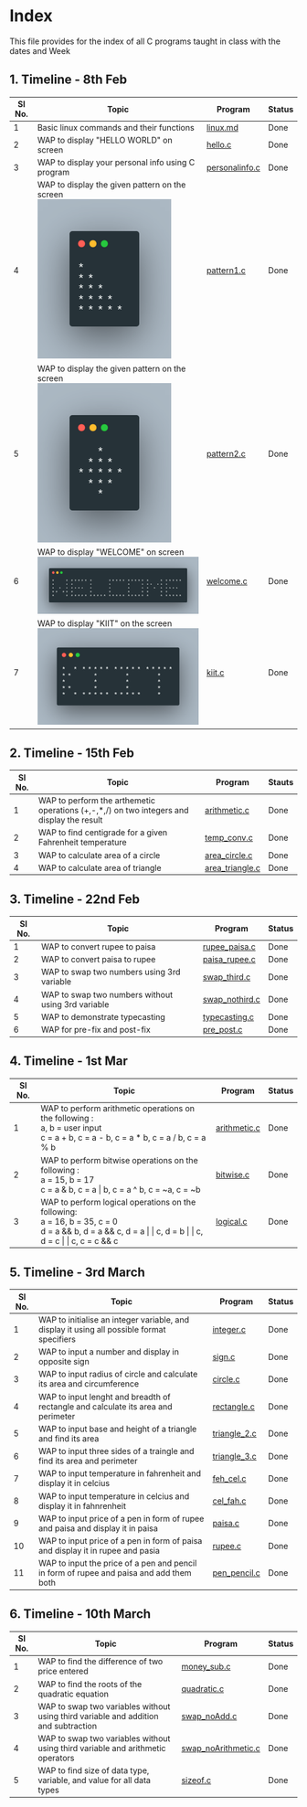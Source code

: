# Index

This file provides for the index of all C programs taught in class with the dates and Week

## 1. Timeline - 8th Feb

| Sl No. | Topic                                                                              | Program                                  | Status |
| ------ | ---------------------------------------------------------------------------------- | ---------------------------------------- | ------ |
| 1      | Basic linux commands and their functions                                           | [linux.md](./Feb08/linux.md)             | Done   |
| 2      | WAP to display "HELLO WORLD" on screen                                             | [hello.c](./Feb08/hello.c)               | Done   |
| 3      | WAP to display your personal info using C program                                  | [personalinfo.c](./Feb08/personalinfo.c) | Done   |
| 4      | WAP to display the given pattern on the screen <br>![image](./images/pattern1.png) | [pattern1.c](./Feb08/pattern1.c)         | Done   |
| 5      | WAP to display the given pattern on the screen <br>![image](./images/pattern2.png) | [pattern2.c](./Feb08/pattern2.c)         | Done   |
| 6      | WAP to display "WELCOME" on screen <br>![image](./images/welcome.png)              | [welcome.c](./Feb08/welcome.c)           | Done   |
| 7      | WAP to display "KIIT" on the screen <br>![image](./images/kiit.png)                | [kiit.c](./Feb08/kiit.c)                 | Done   |

## 2. Timeline - 15th Feb

| Sl No. | Topic                                                                                      | Program                                    | Stauts |
| ------ | ------------------------------------------------------------------------------------------ | ------------------------------------------ | ------ |
| 1      | WAP to perform the arthemetic operations (+,-,\*,/) on two integers and display the result | [arithmetic.c](./Feb15/arithmetic.c)       | Done   |
| 2      | WAP to find centigrade for a given Fahrenheit temperature                                  | [temp_conv.c](./Feb15/temp_conv.c)         | Done   |
| 3      | WAP to calculate area of a circle                                                          | [area_circle.c](./Feb15/area_circle.c)     | Done   |
| 4      | WAP to calculate area of triangle                                                          | [area_triangle.c](./Feb15/area_triangle.c) | Done   |

## 3. Timeline - 22nd Feb

| Sl No. | Topic                                              | Program                                  | Status |
| ------ | -------------------------------------------------- | ---------------------------------------- | ------ |
| 1      | WAP to convert rupee to paisa                      | [rupee_paisa.c](./Feb22/rupee_paisa.c)   | Done   |
| 2      | WAP to convert paisa to rupee                      | [paisa_rupee.c](./Feb22/paisa_rupee.c)   | Done   |
| 3      | WAP to swap two numbers using 3rd variable         | [swap_third.c](./Feb22/swap.c)           | Done   |
| 4      | WAP to swap two numbers without using 3rd variable | [swap_nothird.c](./Feb22/swap_nothird.c) | Done   |
| 5      | WAP to demonstrate typecasting                     | [typecasting.c](./Feb22/typecasting.c)   | Done   |
| 6      | WAP for pre-fix and post-fix                       | [pre_post.c](./Feb22/pre_post_fix.c)     | Done   |

## 4. Timeline - 1st Mar

| Sl No. | Topic                                                                                                                                                               | Program                              | Status |
| ------ | ------------------------------------------------------------------------------------------------------------------------------------------------------------------- | ------------------------------------ | ------ |
| 1      | WAP to perform arithmetic operations on the following : <br> a, b = user input <br> c = a + b, c = a - b, c = a \* b, c = a / b, c = a % b                          | [arithmetic.c](./Mar01/arithmetic.c) | Done   |
| 2      | WAP to perform bitwise operations on the following : <br> a = 15, b = 17 <br> c = a & b, c = a \| b, c = a ^ b, c = ~a, c = ~b                                      | [bitwise.c](./Mar01/bitwise.c)       | Done   |
| 3      | WAP to perform logical operations on the following: <br> a = 16, b = 35, c = 0 <br> d = a && b, d = a && c, d = a \| \| c, d = b \| \| c, d = c \| \| c, c = c && c | [logical.c](./Mar01/logical.c)       | Done   |

## 5. Timeline - 3rd March

| Sl No. | Topic                                                                                      | Program                              | Status |
| ------ | ------------------------------------------------------------------------------------------ | ------------------------------------ | ------ |
| 1      | WAP to initialise an integer variable, and display it using all possible format specifiers | [integer.c](./Mar03/integer.c)       | Done   |
| 2      | WAP to input a number and display in opposite sign                                         | [sign.c](./Mar03/sign.c)             | Done   |
| 3      | WAP to input radius of circle and calculate its area and circumference                     | [circle.c](./Mar03/circle.c)         | Done   |
| 4      | WAP to input lenght and breadth of rectangle and calculate its area and perimeter          | [rectangle.c](./Mar03/rectangle.c)   | Done   |
| 5      | WAP to input base and height of a triangle and find its area                               | [triangle_2.c](./Mar03/triangle_2.c) | Done   |
| 6      | WAP to input three sides of a traingle and find its area and perimeter                     | [triangle_3.c](./Mar03/triangle_3.c) | Done   |
| 7      | WAP to input temperature in fahrenheit and display it in celcius                           | [feh_cel.c](./Mar03/fah_cel.c)       | Done   |
| 8      | WAP to input temperature in celcius and display it in fahnrenheit                          | [cel_fah.c](./Mar03/cel_fah.c)       | Done   |
| 9      | WAP to input price of a pen in form of rupee and paisa and display it in paisa             | [paisa.c](./Mar03/paisa.c)           | Done   |
| 10     | WAP to input price of a pen in form of paisa and display it in rupee and pasia             | [rupee.c](./Mar03/rupee.c)           | Done   |
| 11     | WAP to input the price of a pen and pencil in form of rupee and paisa and add them both    | [pen_pencil.c](./Mar03/pen_pencil.c) | Done   |

## 6. Timeline - 10th March

| Sl No. | Topic                                                                               | Program                                            | Status |
| ------ | ----------------------------------------------------------------------------------- | -------------------------------------------------- | ------ |
| 1      | WAP to find the difference of two price entered                                     | [money_sub.c](./Mar10/money_sub.c)                 | Done   |
| 2      | WAP to find the roots of the quadratic equation                                     | [quadratic.c](./Mar10/quadratic.c)                 | Done   |
| 3      | WAP to swap two variables without using third variable and addition and subtraction | [swap_noAdd.c](./Mar10/swap_noAdd.c)               | Done   |
| 4      | WAP to swap two variables without using third variable and arithmetic operators     | [swap_noArithmetic.c](./Mar10/swap_noArithmetic.c) | Done   |
| 5      | WAP to find size of data type, variable, and value for all data types               | [sizeof.c](./Mar10/sizeof.c)                       | Done   |

